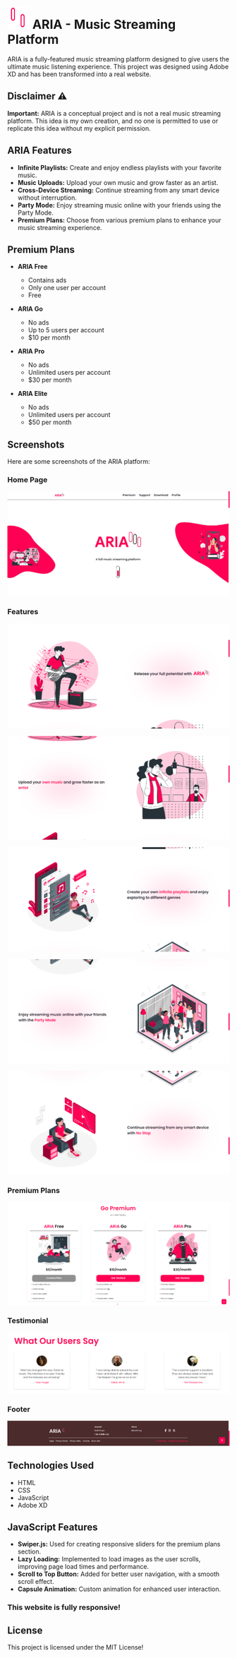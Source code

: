 # <img src="Screenshots/ICON.png" alt="Logo" width="50" height="50"> ARIA - Music Streaming Platform 

ARIA is a fully-featured music streaming platform designed to give users the ultimate music listening experience. This project was designed using Adobe XD and has been transformed into a real website.

## Disclaimer ⚠️

**Important:** ARIA is a conceptual project and is not a real music streaming platform. This idea is my own creation, and no one is permitted to use or replicate this idea without my explicit permission.

## ARIA Features

- **Infinite Playlists:** Create and enjoy endless playlists with your favorite music.
- **Music Uploads:** Upload your own music and grow faster as an artist.
- **Cross-Device Streaming:** Continue streaming from any smart device without interruption.
- **Party Mode:** Enjoy streaming music online with your friends using the Party Mode.
- **Premium Plans:** Choose from various premium plans to enhance your music streaming experience.

## Premium Plans

- **ARIA Free**
  - Contains ads
  - Only one user per account
  - Free

- **ARIA Go**
  - No ads
  - Up to 5 users per account
  - $10 per month

- **ARIA Pro**
  - No ads
  - Unlimited users per account
  - $30 per month

- **ARIA Elite**
  - No ads
  - Unlimited users per account
  - $50 per month

## Screenshots

Here are some screenshots of the ARIA platform:

### Home Page
![Screenshot 1](Screenshots/1.png)

### Features
![Screenshot 2](Screenshots/2.png)

![Screenshot 3](Screenshots/3.png)

![Screenshot 4](Screenshots/4.png)

![Screenshot 5](Screenshots/5.png)

![Screenshot 6](Screenshots/6.png)

### Premium Plans
![Screenshot 7](Screenshots/7.png)

### Testimonial
![Screenshot 9](Screenshots/9.png)

### Footer
![Screenshot 8](Screenshots/8.png)

## Technologies Used

- HTML
- CSS
- JavaScript
- Adobe XD

## JavaScript Features

- **Swiper.js:** Used for creating responsive sliders for the premium plans section.
- **Lazy Loading:** Implemented to load images as the user scrolls, improving page load times and performance.
- **Scroll to Top Button:** Added for better user navigation, with a smooth scroll effect.
- **Capsule Animation:** Custom animation for enhanced user interaction.

### This website is fully responsive!

## License
This project is licensed under the MIT License!
